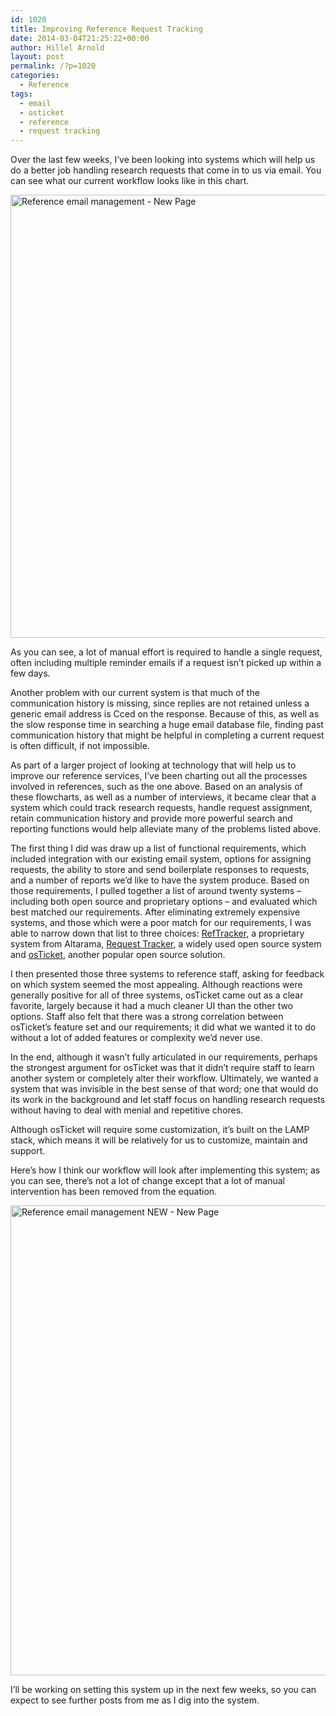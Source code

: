 ```yaml
---
id: 1020
title: Improving Reference Request Tracking
date: 2014-03-04T21:25:22+00:00
author: Hillel Arnold
layout: post
permalink: /?p=1020
categories:
  - Reference
tags:
  - email
  - osticket
  - reference
  - request tracking
---
```

Over the last few weeks, I’ve been looking into systems which will help us do a better job handling research requests that come in to us via email. You can see what our current workflow looks like in this chart.<!--more-->

[<img class="alignnone size-large wp-image-1021" alt="Reference email management - New Page" src="http://rockarch.org/programs/digital/bitsandbytes/wp-content/uploads/2014/03/Reference-email-management-New-Page-843x1024.png" width="584" height="709" srcset="http://blog.rockarch.org/wp-content/uploads/2014/03/Reference-email-management-New-Page-843x1024.png 843w, http://blog.rockarch.org/wp-content/uploads/2014/03/Reference-email-management-New-Page-247x300.png 247w, http://blog.rockarch.org/wp-content/uploads/2014/03/Reference-email-management-New-Page.png 1212w" sizes="(max-width: 584px) 100vw, 584px" />](http://rockarch.org/programs/digital/bitsandbytes/wp-content/uploads/2014/03/Reference-email-management-New-Page.png)

As you can see, a lot of manual effort is required to handle a single request, often including multiple reminder emails if a request isn’t picked up within a few days.

Another problem with our current system is that much of the communication history is missing, since replies are not retained unless a generic email address is Cced on the response. Because of this, as well as the slow response time in searching a huge email database file, finding past communication history that might be helpful in completing a current request is often difficult, if not impossible.

As part of a larger project of looking at technology that will help us to improve our reference services, I’ve been charting out all the processes involved in references, such as the one above. Based on an analysis of these flowcharts, as well as a number of interviews, it became clear that a system which could track research requests, handle request assignment, retain communication history and provide more powerful search and reporting functions would help alleviate many of the problems listed above.

The first thing I did was draw up a list of functional requirements, which included integration with our existing email system, options for assigning requests, the ability to store and send boilerplate responses to requests, and a number of reports we’d like to have the system produce. Based on those requirements, I pulled together a list of around twenty systems – including both open source and proprietary options – and evaluated which best matched our requirements. After eliminating extremely expensive systems, and those which were a poor match for our requirements, I was able to narrow down that list to three choices: <a href="http://www.altarama.com/Products/RefTracker" target="_blank">RefTracker</a>, a proprietary system from Altarama, <a href="http://bestpractical.com/rt/" target="_blank">Request Tracker</a>, a widely used open source system and <a href="http://osticket.com/" target="_blank">osTicket</a>, another popular open source solution.

I then presented those three systems to reference staff, asking for feedback on which system seemed the most appealing. Although reactions were generally positive for all of three systems, osTicket came out as a clear favorite, largely because it had a much cleaner UI than the other two options. Staff also felt that there was a strong correlation between osTicket’s feature set and our requirements; it did what we wanted it to do without a lot of added features or complexity we’d never use.

In the end, although it wasn’t fully articulated in our requirements, perhaps the strongest argument for osTicket was that it didn’t require staff to learn another system or completely alter their workflow. Ultimately, we wanted a system that was invisible in the best sense of that word; one that would do its work in the background and let staff focus on handling research requests without having to deal with menial and repetitive chores.

Although osTicket will require some customization, it’s built on the LAMP stack, which means it will be relatively for us to customize, maintain and support.

Here’s how I think our workflow will look after implementing this system; as you can see, there’s not a lot of change except that a lot of manual intervention has been removed from the equation.

[<img class="alignnone size-large wp-image-1022" alt="Reference email management NEW - New Page" src="http://rockarch.org/programs/digital/bitsandbytes/wp-content/uploads/2014/03/Reference-email-management-NEW-New-Page-795x1024.png" width="584" height="752" srcset="http://blog.rockarch.org/wp-content/uploads/2014/03/Reference-email-management-NEW-New-Page-795x1024.png 795w, http://blog.rockarch.org/wp-content/uploads/2014/03/Reference-email-management-NEW-New-Page-233x300.png 233w, http://blog.rockarch.org/wp-content/uploads/2014/03/Reference-email-management-NEW-New-Page.png 996w" sizes="(max-width: 584px) 100vw, 584px" />](http://rockarch.org/programs/digital/bitsandbytes/wp-content/uploads/2014/03/Reference-email-management-NEW-New-Page.png)

I’ll be working on setting this system up in the next few weeks, so you can expect to see further posts from me as I dig into the system.
